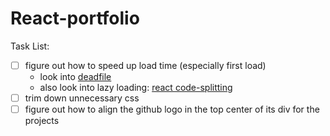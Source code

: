 # React-portfolio

Task List:

- [ ] figure out how to speed up load time (especially first load)
    - look into [deadfile](https://m-izadmehr.github.io/deadfile/#/)
    - also look into lazy loading: [react code-splitting](https://reactjs.org/docs/code-splitting.html)
- [ ] trim down unnecessary css
- [ ] figure out how to align the github logo in the top center of its div for the projects